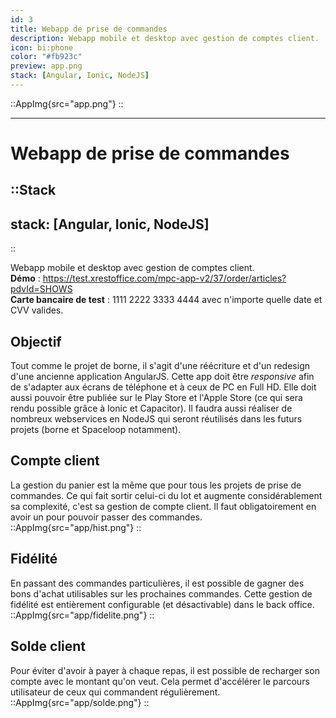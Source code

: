 ```yaml
---
id: 3
title: Webapp de prise de commandes
description: Webapp mobile et desktop avec gestion de comptes client.
icon: bi:phone
color: "#fb923c"
preview: app.png
stack: [Angular, Ionic, NodeJS]
---
```


::AppImg{src="app.png"}
::

---

# Webapp de prise de commandes

::Stack
---
stack: [Angular, Ionic, NodeJS]
---
::

Webapp mobile et desktop avec gestion de comptes client.
\
**Démo** :
https://test.xrestoffice.com/mpc-app-v2/37/order/articles?pdvId=SHOWS
\
**Carte bancaire de test** :
1111 2222 3333 4444 avec n'importe quelle date et CVV valides.


## Objectif

Tout comme le projet de borne, il s'agit d'une réécriture et d'un redesign d'une ancienne application AngularJS.
Cette app  doit être _responsive_ afin de s'adapter aux écrans de téléphone et à ceux de PC en Full HD.
Elle doit aussi pouvoir être publiée sur le Play Store et l'Apple Store (ce qui sera rendu possible grâce à Ionic et Capacitor).
Il faudra aussi réaliser de nombreux webservices en NodeJS qui seront réutilisés dans les futurs projets (borne et Spaceloop notamment).


## Compte client

La gestion du panier est la même que pour tous les projets de prise de commandes.
Ce qui fait sortir celui-ci du lot et augmente considérablement sa complexité, c'est sa gestion de compte client.
Il faut obligatoirement en avoir un pour pouvoir passer des commandes.
::AppImg{src="app/hist.png"}
::



## Fidélité

En passant des commandes particulières, il est possible de gagner des bons d'achat utilisables sur les prochaines commandes.
Cette gestion de fidélité est entièrement configurable (et désactivable) dans le back office.
::AppImg{src="app/fidelite.png"}
::



## Solde client

Pour éviter d'avoir à payer à chaque repas, il est possible de recharger son compte avec le montant qu'on veut.
Cela permet d'accélérer le parcours utilisateur de ceux qui commandent régulièrement.
::AppImg{src="app/solde.png"}
::

